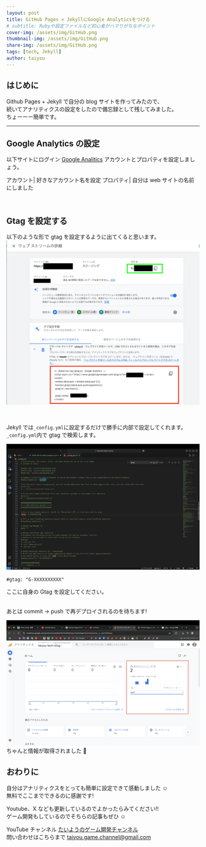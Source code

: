 ```yaml
---
layout: post
title: GitHub Pages × JekyllにGoogle Analyticsをつける
# subtitle: Rubyや設定ファイルなど初心者がハマりがちなポイント
cover-img: /assets/img/GitHub.png
thumbnail-img: /assets/img/GitHub.png
share-img: /assets/img/GitHub.png
tags: [tech, Jekyll]
author: taiyou
---
```


## はじめに

Github Pages + Jekyll で自分の blog サイトを作ってみたので、  
続いてアナリティクスの設定をしたので備忘録として残してみました。  
ちょーーー簡単です。

---

## Google Analytics の設定

以下サイトにログイン
[Google Analitics](https://developers.google.com/analytics?hl=ja)
アカウントとプロパティを設定しましょう。

アカウント| 好きなアカウント名を設定
プロパティ| 自分は web サイトの名前にしました

<br>

## Gtag を設定する

以下のような形で gtag を設定するように出てくると思います。
![gtag](/assets/img/2025-06-02/gtag.png)

<br>

Jekyll では`_config.yml`に設定するだけで勝手に内部で設定してくれます。  
`_config.yml`内で gtag で検索します。

![gtag2](/assets//img//2025-06-02/gtag2.png)

```
#gtag: "G-XXXXXXXXXX"
```

ここに自身の Gtag を設定してください。

<br>
あとは commit -> push で再デプロイされるのを待ちます!

![gtag3](/assets//img//2025-06-02/gtag3.png)
ちゃんと情報が取得されました 👏

## おわりに

自分はアナリティクスをとっても簡単に設定できて感動しました ☺️  
無料でここまでできるのに感謝です!

Youtube、X なども更新しているのでよかったらみてください!!  
ゲーム開発もしているのでそちらの記事もぜひ ☺️

YouTube チャンネル
[たいようのゲーム開発チャンネル](https://www.youtube.com/@taiyou-game-w5t)  
問い合わせはこちらまで
taiyou.game.channel@gmail.com
